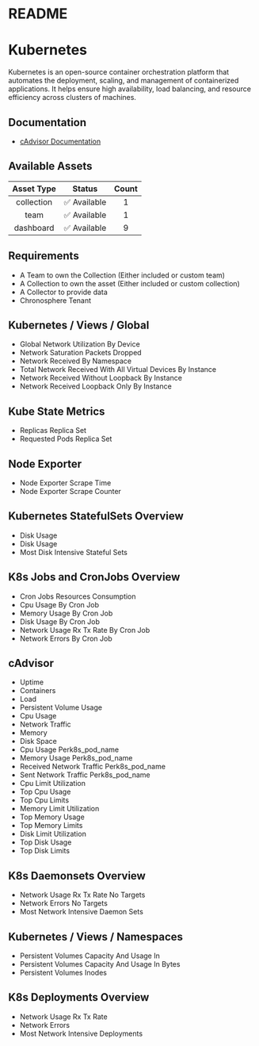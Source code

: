 
README
======

# Kubernetes


Kubernetes is an open-source container orchestration platform that automates the deployment, scaling, and management of containerized applications. It helps ensure high availability, load balancing, and resource efficiency across clusters of machines.
## Documentation

- [cAdvisor Documentation](https://github.com/google/cadvisor/blob/master/docs/storage/prometheus.md)

## Available Assets

|Asset Type|Status|Count|
| :---: | :---: | :---: |
|collection|✅ Available|1|
|team|✅ Available|1|
|dashboard|✅ Available|9|

## Requirements

- A Team to own the Collection (Either included or custom team)
- A Collection to own the asset (Either included or custom collection)
- A Collector to provide data
- Chronosphere Tenant

## Kubernetes / Views / Global

- Global Network Utilization By Device
- Network Saturation Packets Dropped
- Network Received By Namespace
- Total Network Received With All Virtual Devices By Instance
- Network Received Without Loopback By Instance
- Network Received Loopback Only By Instance

## Kube State Metrics

- Replicas Replica Set
- Requested Pods Replica Set

## Node Exporter

- Node Exporter Scrape Time
- Node Exporter Scrape Counter

## Kubernetes StatefulSets Overview

- Disk Usage
- Disk Usage
- Most Disk Intensive Stateful Sets

## K8s Jobs and CronJobs Overview

- Cron Jobs Resources Consumption
- Cpu Usage By Cron Job
- Memory Usage By Cron Job
- Disk Usage By Cron Job
- Network Usage Rx Tx Rate By Cron Job
- Network Errors By Cron Job

## cAdvisor

- Uptime
- Containers
- Load
- Persistent Volume Usage
- Cpu Usage
- Network Traffic
- Memory
- Disk Space
- Cpu Usage Perk8s_pod_name
- Memory Usage Perk8s_pod_name
- Received Network Traffic Perk8s_pod_name
- Sent Network Traffic Perk8s_pod_name
- Cpu Limit Utilization
- Top Cpu Usage
- Top Cpu Limits
- Memory Limit Utilization
- Top Memory Usage
- Top Memory Limits
- Disk Limit Utilization
- Top Disk Usage
- Top Disk Limits

## K8s Daemonsets Overview

- Network Usage Rx Tx Rate No Targets
- Network Errors No Targets
- Most Network Intensive Daemon Sets

## Kubernetes / Views / Namespaces

- Persistent Volumes Capacity And Usage In
- Persistent Volumes Capacity And Usage In Bytes
- Persistent Volumes Inodes

## K8s Deployments Overview

- Network Usage Rx Tx Rate
- Network Errors
- Most Network Intensive Deployments
